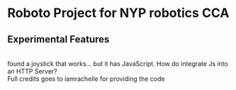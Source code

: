 # Roboto Project for NYP robotics CCA <br>

## Experimental Features

<br>
found a joystick that works... but it has JavaScript. How do integrate Js into an HTTP Server?
<br>
Full credits goes to iamrachelle for providing the code 
